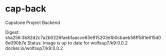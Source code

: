 # cap-back
Capstone Project Backend

Digest: sha256:3b82d2c7a2b0226faeb1aacce63e915203e1b0cbaeb58ff581e615d06e090b7e
Status: Image is up to date for wolfsup7/k9:0.0.2
docker.io/wolfsup7/k9:0.0.2